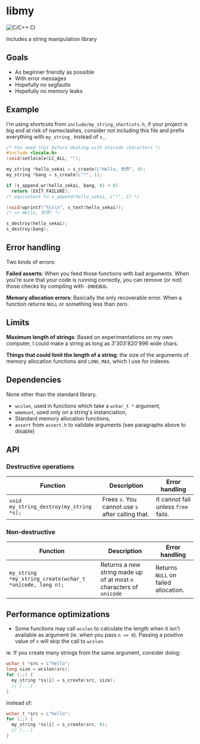 # libmy

![C/C++ CI](https://github.com/TanguyAndreani/libmy/workflows/C/C++%20CI/badge.svg)

Includes a string manipulation library

## Goals

- As beginner friendly as possible
- With error messages
- Hopefully no segfaults
- Hopefully no memory leaks

## Example

I'm using shortcuts from `include/my_string_shortcuts.h`, if your project
is big and at risk of nameclashes, consider not including this file and
prefix everything with `my_string_` instead of `s_`.

```c
/* You need that before dealing with Unicode characters */
#include <locale.h>
(void)setlocale(LC_ALL, "");

my_string *hello_sekai = s_create(L"Hello, 世界", 9);
my_string *bang = s_create(L"!", 1);

if (s_append_wr(hello_sekai, bang, 0) < 0)
  return (EXIT_FAILURE);
/* equivalent to s_append(hello_sekai, L"!", 1) */

(void)wprintf("%ls\n", s_text(hello_sekai));
/* => Hello, 世界! */

s_destroy(hello_sekai);
s_destroy(bang);
```

## Error handling

Two kinds of errors:

**Failed asserts**: When you feed those functions with bad arguments.
When you're sure that your code is running correctly, you can remove
(or not) those checks by compiling with `-DNDEBUG`.

**Memory allocation errors**: Basically the only recoverable error.
When a function returns `NULL` or something less than zero.

## Limits

**Maximum length of strings**: Based on experimentations on my own computer,
I could make a string as long as 3'303'820'996 wide chars.

**Things that could limit the length of a string**: the size of the arguments of memory allocation functions and `LONG_MAX`, which I use for indexes.

## Dependencies

None other than the standard library.

- `wcslen`, used in functions which take a `wchar_t *` argument,
- `wmemset`, used only on a string's instanciation,
-  Standard memory allocation functions,
- `assert` from `assert.h` to validate arguments (see paragraphs above to disable)

## API

### Destructive operations

|Function|Description|Error handling|
|--------|-----------|--------------|
|`void my_string_destroy(my_string *s);`|Frees `s`. You cannot use `s` after calling that.|It cannot fail unless `free` fails.|

### Non-destructive

|Function|Description|Error handling|
|--------|-----------|--------------|
|`my_string *my_string_create(wchar_t *unicode, long n);`|Returns a new string made up of at most `n` characters of `unicode`|Returns `NULL` on failed allocation.|

## Performance optimizations

- Some functions may call `wcslen` to calculate the length when it isn't available as argument (ie. when you pass `n <= 0`). Passing a positive value of `n` will skip the call to `wcslen`.

ie. If you create many strings from the same argument, consider doing:

```c
wchar_t *src = L"hello";
long size = wcslen(src);
for (;;) {
  my_string *ss[i] = s_create(src, size);
  // [...]
}
```

instead of:

```c
wchar_t *src = L"hello";
for (;;) {
  my_string *ss[i] = s_create(src, 0);
  // [...]
}
```
